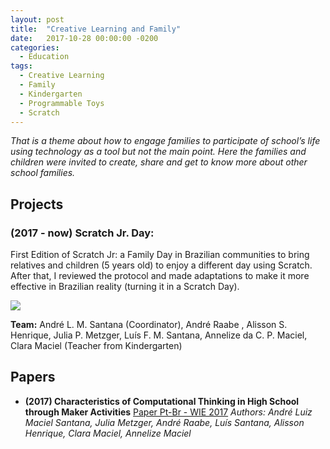 ```yaml
---
layout: post
title:  "Creative Learning and Family"
date:   2017-10-28 00:00:00 -0200
categories:
  - Education
tags:
  - Creative Learning
  - Family
  - Kindergarten
  - Programmable Toys
  - Scratch
---
```

*That is a theme about how to engage families to participate of school’s life using technology as a tool but not the main point. Here the families and children were invited to create, share and get to know more about other school families.*

## Projects

### **(2017 - now) Scratch Jr. Day:** 

First Edition of Scratch Jr: a Family Day in Brazilian communities to bring relatives and children (5 years old) to enjoy a different day using Scratch. After that, I reviewed the protocol and made adaptations to make it more effective in Brazilian reality (turning it in a Scratch Day).

![](https://i.imgur.com/qjwvDwr.jpg)

**Team:** André L. M. Santana (Coordinator), André Raabe , Alisson S. Henrique, Julia P. Metzger, Luís F. M. Santana, Annelize da C. P. Maciel, Clara Maciel (Teacher from Kindergarten)


## Papers

* **(2017) Characteristics of Computational Thinking in High School through Maker Activities**
[Paper Pt-Br - WIE 2017](http://www.br-ie.org/pub/index.php/wie/article/view/7261/5059)
*Authors: André Luiz Maciel Santana, Julia Metzger, André Raabe, Luís Santana, Alisson Henrique, Clara Maciel, Annelize Maciel*
